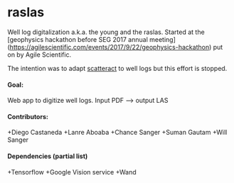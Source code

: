 # raslas
Well log digitalization
a.k.a. the young and the raslas. Started at the [geophysics hackathon before SEG 2017 annual meeting] (https://agilescientific.com/events/2017/9/22/geophysics-hackathon)
put on by Agile Scientific.

The intention was to adapt [scatteract](https://github.com/bloomberg/scatteract) to well logs but this effort is stopped.

#### Goal:
Web app to digitize well logs.
Input PDF --> output LAS

#### Contributors:
+Diego Castaneda
+Lanre Aboaba
+Chance Sanger
+Suman Gautam
+Will Sanger

#### Dependencies (partial list)
+Tensorflow
+Google Vision service
+Wand
